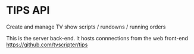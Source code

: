 # TIPS API
Create and manage TV show scripts / rundowns / running orders

This is the server back-end. It hosts connnections from the web front-end https://github.com/tvscripter/tips

